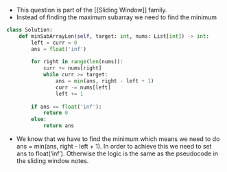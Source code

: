 - This question is part of the [[Sliding Window]] family. 
- Instead of finding the maximum subarray we need to find the minimum

```python
class Solution:
	def minSubArrayLen(self, target: int, nums: List[int]) -> int:
		left = curr = 0
		ans = float('inf')
		
		for right in range(len(nums)):
			curr += nums[right]
			while curr >= target:
				ans = min(ans, right - left + 1)
				curr -= nums[left]
				left += 1
		
		if ans == float('inf'):
			return 0
		else:
			return ans
```

- We know that we have to find the minimum which means we need to do ans = min(ans, right - left + 1). In order to achieve this we need to set ans to float(‘inf’).  Otherwise the logic is the same as the pseudocode in the sliding window notes. 